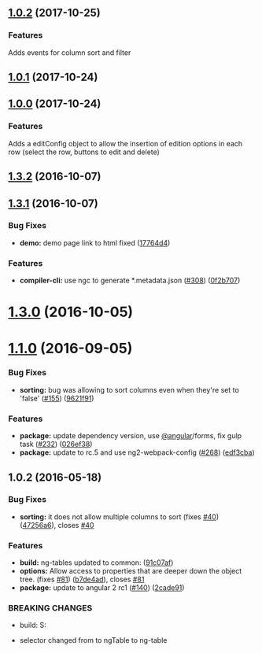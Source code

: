 <a name="1.0.2"></a>
## [1.0.2](https://github.com/lluchmk/ng2-table/compare/v1.0.1...v1.0.2) (2017-10-25)

### Features
Adds events for column sort and filter


<a name="1.0.1"></a>
## [1.0.1](https://github.com/lluchmk/ng2-table/compare/v1.3.2...v1.0.1) (2017-10-24)



<a name="1.0.0"></a>
## [1.0.0](https://github.com/lluchmk/ng2-table/compare/v1.3.2...v1.0.0) (2017-10-24)

### Features
Adds a editConfig object to allow the insertion of edition options in each row (select the row, buttons to edit and delete)


<a name="1.3.2"></a>
## [1.3.2](https://github.com/valor-software/ng2-table/compare/v1.3.1...v1.3.2) (2016-10-07)



<a name="1.3.1"></a>
## [1.3.1](https://github.com/valor-software/ng2-table/compare/v1.3.0...v1.3.1) (2016-10-07)


### Bug Fixes

* **demo:** demo page link to html fixed ([17764d4](https://github.com/valor-software/ng2-table/commit/17764d4))


### Features

* **compiler-cli:** use ngc to generate *.metadata.json ([#308](https://github.com/valor-software/ng2-table/issues/308)) ([0f2b707](https://github.com/valor-software/ng2-table/commit/0f2b707))



<a name="1.3.0"></a>
# [1.3.0](https://github.com/valor-software/ng2-table/compare/v1.1.0...v1.3.0) (2016-10-05)



<a name="1.1.0"></a>
# [1.1.0](https://github.com/valor-software/ng2-table/compare/v1.0.2...v1.1.0) (2016-09-05)


### Bug Fixes

* **sorting:** bug was allowing to sort columns even when they're set to 'false' ([#155](https://github.com/valor-software/ng2-table/issues/155)) ([9621f91](https://github.com/valor-software/ng2-table/commit/9621f91))


### Features

* **package:** update dependency version, use [@angular](https://github.com/angular)/forms, fix gulp task ([#232](https://github.com/valor-software/ng2-table/issues/232)) ([026ef38](https://github.com/valor-software/ng2-table/commit/026ef38))
* **package:** update to rc.5 and use ng2-webpack-config ([#268](https://github.com/valor-software/ng2-table/issues/268)) ([edf3cba](https://github.com/valor-software/ng2-table/commit/edf3cba))



<a name="1.0.2"></a>
## 1.0.2 (2016-05-18)


### Bug Fixes

* **sorting:** it does not allow multiple columns to sort (fixes [#40](https://github.com/valor-software/ng2-table/issues/40)) ([47256a6](https://github.com/valor-software/ng2-table/commit/47256a6)), closes [#40](https://github.com/valor-software/ng2-table/issues/40)


### Features

* **build:** ng-tables updated to common: ([91c07af](https://github.com/valor-software/ng2-table/commit/91c07af))
* **options:** Allow access to properties that are deeper down the object tree. (fixes [#81](https://github.com/valor-software/ng2-table/issues/81)) ([b7de4ad](https://github.com/valor-software/ng2-table/commit/b7de4ad)), closes [#81](https://github.com/valor-software/ng2-table/issues/81)
* **package:** update to angular 2 rc1 ([#140](https://github.com/valor-software/ng2-table/issues/140)) ([2cade91](https://github.com/valor-software/ng2-table/commit/2cade91))


### BREAKING CHANGES

* build: S:
- selector changed from to ngTable to ng-table



